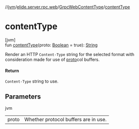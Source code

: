 //[jvm](../../../index.md)/[elide.server.rpc.web](../index.md)/[GrpcWebContentType](index.md)/[contentType](content-type.md)

# contentType

[jvm]\
fun [contentType](content-type.md)(proto: [Boolean](https://kotlinlang.org/api/latest/jvm/stdlib/kotlin/-boolean/index.html) = true): [String](https://kotlinlang.org/api/latest/jvm/stdlib/kotlin/-string/index.html)

Render an HTTP `Content-Type` string for the selected format with consideration made for use of [proto](content-type.md)col buffers.

#### Return

`Content-Type` string to use.

## Parameters

jvm

| | |
|---|---|
| proto | Whether protocol buffers are in use. |
